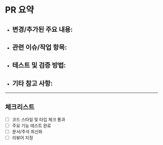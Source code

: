 # PR 요약

- ## 변경/추가된 주요 내용:
- ## 관련 이슈/작업 항목:
- ## 테스트 및 검증 방법:
- ## 기타 참고 사항:

---

## 체크리스트

- [ ] 코드 스타일 및 타입 체크 통과
- [ ] 주요 기능 테스트 완료
- [ ] 문서/주석 최신화
- [ ] 리뷰어 지정
